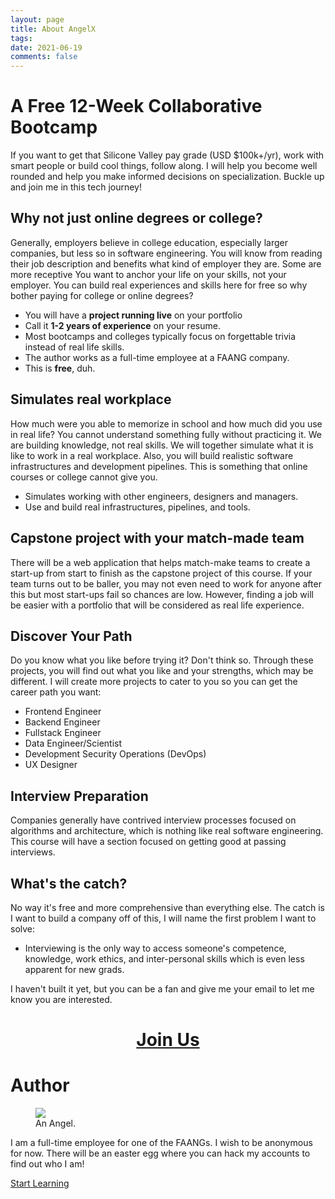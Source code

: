 ```yaml
---
layout: page
title: About AngelX
tags:
date: 2021-06-19
comments: false
---
```


# A Free 12-Week Collaborative Bootcamp

If you want to get that Silicone Valley pay grade (USD \$100k+/yr), work with smart people or build cool things, follow along. I will help you become well rounded and help you make informed decisions on specialization. Buckle up and join me in this tech journey!

## Why not just online degrees or college?

Generally, employers believe in college education, especially larger companies, but less so in software engineering. You will know from reading their job description and benefits what kind of employer they are. Some are more receptive You want to anchor your life on your skills, not your employer. You can build real experiences and skills here for free so why bother paying for college or online degrees?

- You will have a **project running live** on your portfolio
- Call it **1-2 years of experience** on your resume.
- Most bootcamps and colleges typically focus on forgettable trivia instead of real life skills.
- The author works as a full-time employee at a FAANG company.
- This is **free**, duh.

## Simulates real workplace

How much were you able to memorize in school and how much did you use in real life? You cannot understand something fully without practicing it. We are building knowledge, not real skills. We will together simulate what it is like to work in a real workplace. Also, you will build realistic software infrastructures and development pipelines. This is something that online courses or college cannot give you.

- Simulates working with other engineers, designers and managers.
- Use and build real infrastructures, pipelines, and tools.

## Capstone project with your match-made team

There will be a web application that helps match-make teams to create a start-up from start to finish as the capstone project of this course. If your team turns out to be baller, you may not even need to work for anyone after this but most start-ups fail so chances are low. However, finding a job will be easier with a portfolio that will be considered as real life experience.

## Discover Your Path

Do you know what you like before trying it? Don't think so. Through these projects, you will find out what you like and your strengths, which may be different. I will create more projects to cater to you so you can get the career path you want:

- Frontend Engineer
- Backend Engineer
- Fullstack Engineer
- Data Engineer/Scientist
- Development Security Operations (DevOps)
- UX Designer

## Interview Preparation

Companies generally have contrived interview processes focused on algorithms and architecture, which is nothing like real software engineering. This course will have a section focused on getting good at passing interviews.

## What's the catch?

No way it's free and more comprehensive than everything else. The catch is I want to build a company off of this, I will name the first problem I want to solve:

- Interviewing is the only way to access someone's competence, knowledge, work ethics, and inter-personal skills which is even less apparent for new grads.

I haven't built it yet, but you can be a fan and give me your email to let me know you are interested.

<h1 style="text-align: center;"><a href="https://forms.gle/SttGSooKkoSuzHZ18">Join Us</a></h1>

# Author

<figure>
	<a href="{{ site.url }}/assets/img/angel.gif"><img src="{{ site.url }}/assets/img/angel.gif"></a>
	<figcaption>An Angel.</figcaption>
</figure>

I am a full-time employee for one of the FAANGs. I wish to be anonymous for now. There will be an easter egg where you can hack my accounts to find out who I am!

<div markdown="0" class="bot-nav"><a href="{{ site.url }}/particle-simulator" class="btn">Start Learning</a></div>

